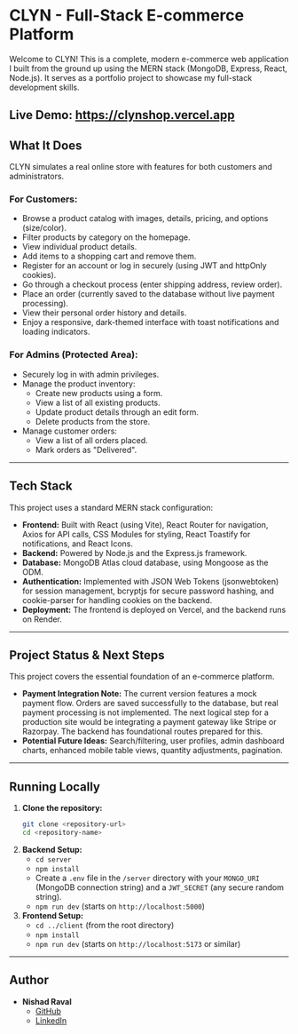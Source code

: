 # CLYN - Full-Stack E-commerce Platform

Welcome to CLYN! This is a complete, modern e-commerce web application I built from the ground up using the MERN stack (MongoDB, Express, React, Node.js). It serves as a portfolio project to showcase my full-stack development skills.

**Live Demo:** https://clynshop.vercel.app 
---

## What It Does

CLYN simulates a real online store with features for both customers and administrators.

### For Customers:
* Browse a product catalog with images, details, pricing, and options (size/color).
* Filter products by category on the homepage.
* View individual product details.
* Add items to a shopping cart and remove them.
* Register for an account or log in securely (using JWT and httpOnly cookies).
* Go through a checkout process (enter shipping address, review order).
* Place an order (currently saved to the database without live payment processing).
* View their personal order history and details.
* Enjoy a responsive, dark-themed interface with toast notifications and loading indicators.

### For Admins (Protected Area):
* Securely log in with admin privileges.
* Manage the product inventory:
    * Create new products using a form.
    * View a list of all existing products.
    * Update product details through an edit form.
    * Delete products from the store.
* Manage customer orders:
    * View a list of all orders placed.
    * Mark orders as "Delivered".

---

## Tech Stack

This project uses a standard MERN stack configuration:

* **Frontend:** Built with React (using Vite), React Router for navigation, Axios for API calls, CSS Modules for styling, React Toastify for notifications, and React Icons.
* **Backend:** Powered by Node.js and the Express.js framework.
* **Database:** MongoDB Atlas cloud database, using Mongoose as the ODM.
* **Authentication:** Implemented with JSON Web Tokens (jsonwebtoken) for session management, bcryptjs for secure password hashing, and cookie-parser for handling cookies on the backend.
* **Deployment:** The frontend is deployed on Vercel, and the backend runs on Render.

---

## Project Status & Next Steps

This project covers the essential foundation of an e-commerce platform.

* **Payment Integration Note:** The current version features a mock payment flow. Orders are saved successfully to the database, but real payment processing is not implemented. The next logical step for a production site would be integrating a payment gateway like Stripe or Razorpay. The backend has foundational routes prepared for this.
* **Potential Future Ideas:** Search/filtering, user profiles, admin dashboard charts, enhanced mobile table views, quantity adjustments, pagination.

---

## Running Locally

1.  **Clone the repository:**
    ```bash
    git clone <repository-url>
    cd <repository-name>
    ```
2.  **Backend Setup:**
    * `cd server`
    * `npm install`
    * Create a `.env` file in the `/server` directory with your `MONGO_URI` (MongoDB connection string) and a `JWT_SECRET` (any secure random string).
    * `npm run dev` (starts on `http://localhost:5000`)
3.  **Frontend Setup:**
    * `cd ../client` (from the root directory)
    * `npm install`
    * `npm run dev` (starts on `http://localhost:5173` or similar)

---

## Author

* **Nishad Raval**
    * [GitHub](https://github.com/NishadRaval)
    * [LinkedIn](https://www.linkedin.com/in/nishadraval)
